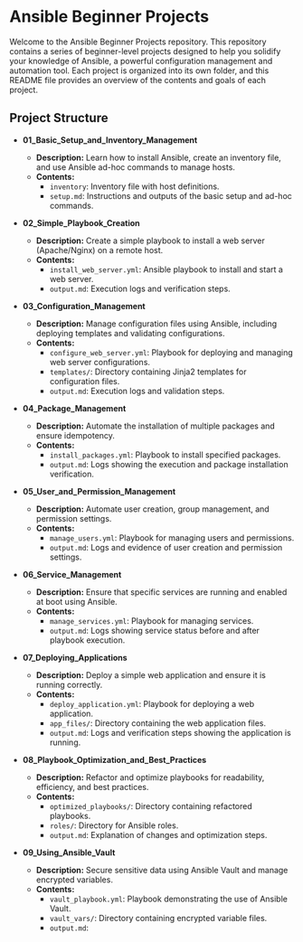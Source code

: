 # Ansible Beginner Projects

Welcome to the Ansible Beginner Projects repository. This repository contains a series of beginner-level projects designed to help you solidify your knowledge of Ansible, a powerful configuration management and automation tool. Each project is organized into its own folder, and this README file provides an overview of the contents and goals of each project.

## Project Structure

- **01_Basic_Setup_and_Inventory_Management**
  - **Description:** Learn how to install Ansible, create an inventory file, and use Ansible ad-hoc commands to manage hosts.
  - **Contents:** 
    - `inventory`: Inventory file with host definitions.
    - `setup.md`: Instructions and outputs of the basic setup and ad-hoc commands.

- **02_Simple_Playbook_Creation**
  - **Description:** Create a simple playbook to install a web server (Apache/Nginx) on a remote host.
  - **Contents:** 
    - `install_web_server.yml`: Ansible playbook to install and start a web server.
    - `output.md`: Execution logs and verification steps.

- **03_Configuration_Management**
  - **Description:** Manage configuration files using Ansible, including deploying templates and validating configurations.
  - **Contents:** 
    - `configure_web_server.yml`: Playbook for deploying and managing web server configurations.
    - `templates/`: Directory containing Jinja2 templates for configuration files.
    - `output.md`: Execution logs and validation steps.

- **04_Package_Management**
  - **Description:** Automate the installation of multiple packages and ensure idempotency.
  - **Contents:** 
    - `install_packages.yml`: Playbook to install specified packages.
    - `output.md`: Logs showing the execution and package installation verification.

- **05_User_and_Permission_Management**
  - **Description:** Automate user creation, group management, and permission settings.
  - **Contents:** 
    - `manage_users.yml`: Playbook for managing users and permissions.
    - `output.md`: Logs and evidence of user creation and permission settings.

- **06_Service_Management**
  - **Description:** Ensure that specific services are running and enabled at boot using Ansible.
  - **Contents:** 
    - `manage_services.yml`: Playbook for managing services.
    - `output.md`: Logs showing service status before and after playbook execution.

- **07_Deploying_Applications**
  - **Description:** Deploy a simple web application and ensure it is running correctly.
  - **Contents:** 
    - `deploy_application.yml`: Playbook for deploying a web application.
    - `app_files/`: Directory containing the web application files.
    - `output.md`: Logs and verification steps showing the application is running.

- **08_Playbook_Optimization_and_Best_Practices**
  - **Description:** Refactor and optimize playbooks for readability, efficiency, and best practices.
  - **Contents:** 
    - `optimized_playbooks/`: Directory containing refactored playbooks.
    - `roles/`: Directory for Ansible roles.
    - `output.md`: Explanation of changes and optimization steps.

- **09_Using_Ansible_Vault**
  - **Description:** Secure sensitive data using Ansible Vault and manage encrypted variables.
  - **Contents:** 
    - `vault_playbook.yml`: Playbook demonstrating the use of Ansible Vault.
    - `vault_vars/`: Directory containing encrypted variable files.
    - `output.md`:
